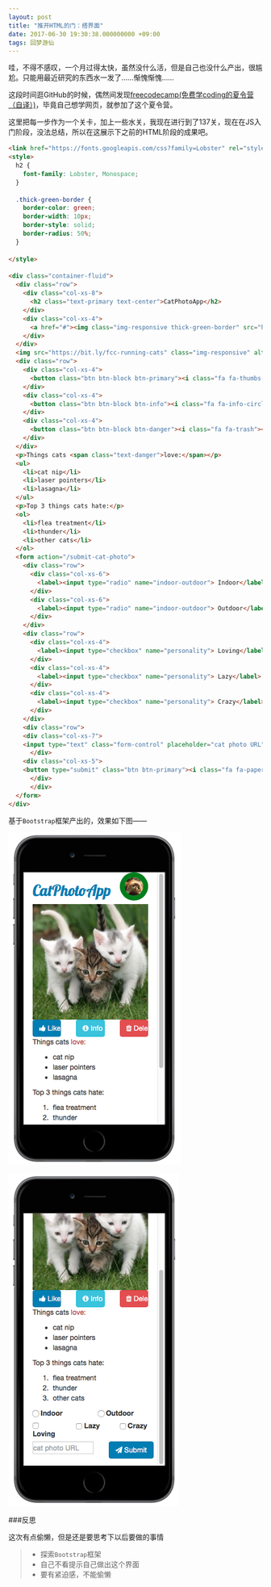 ```yaml
---
layout: post
title: "推开HTML的门：搭界面"
date: 2017-06-30 19:30:38.000000000 +09:00
tags: 回梦游仙
---
```


哇，不得不感叹，一个月过得太快，虽然没什么活，但是自己也没什么产出，很尴尬。只能用最近研究的东西水一发了……惭愧惭愧……

这段时间逛GitHub的时候，偶然间发现[freecodecamp(免费学coding的夏令营（自译）)](https://www.freecodecamp.com)，毕竟自己想学网页，就参加了这个夏令营。

这里把每一步作为一个关卡，加上一些水关，我现在进行到了137关，现在在JS入门阶段，没法总结，所以在这展示下之前的HTML阶段的成果吧。

```HTML
<link href="https://fonts.googleapis.com/css?family=Lobster" rel="stylesheet" type="text/css">
<style>
  h2 {
    font-family: Lobster, Monospace;
  }

  .thick-green-border {
    border-color: green;
    border-width: 10px;
    border-style: solid;
    border-radius: 50%;
  }

</style>

<div class="container-fluid">
  <div class="row">
    <div class="col-xs-8">
      <h2 class="text-primary text-center">CatPhotoApp</h2>
    </div>
    <div class="col-xs-4">
      <a href="#"><img class="img-responsive thick-green-border" src="https://bit.ly/fcc-relaxing-cat" alt="A cute orange cat lying on its back. "></a>
    </div>
  </div>
  <img src="https://bit.ly/fcc-running-cats" class="img-responsive" alt="Three kittens running towards the camera. ">
  <div class="row">
    <div class="col-xs-4">
      <button class="btn btn-block btn-primary"><i class="fa fa-thumbs-up"></i> Like</button>
    </div>
    <div class="col-xs-4">
      <button class="btn btn-block btn-info"><i class="fa fa-info-circle"></i> Info</button>
    </div>
    <div class="col-xs-4">
      <button class="btn btn-block btn-danger"><i class="fa fa-trash"></i> Delete</button>
    </div>
  </div>
  <p>Things cats <span class="text-danger">love:</span></p>
  <ul>
    <li>cat nip</li>
    <li>laser pointers</li>
    <li>lasagna</li>
  </ul>
  <p>Top 3 things cats hate:</p>
  <ol>
    <li>flea treatment</li>
    <li>thunder</li>
    <li>other cats</li>
  </ol>
  <form action="/submit-cat-photo">
    <div class="row">
      <div class="col-xs-6">
        <label><input type="radio" name="indoor-outdoor"> Indoor</label>
      </div>
      <div class="col-xs-6">
        <label><input type="radio" name="indoor-outdoor"> Outdoor</label>
      </div>
    </div>
    <div class="row">
      <div class="col-xs-4">
        <label><input type="checkbox" name="personality"> Loving</label>
      </div>
      <div class="col-xs-4">
        <label><input type="checkbox" name="personality"> Lazy</label>
      </div>
      <div class="col-xs-4">
        <label><input type="checkbox" name="personality"> Crazy</label>
      </div>
    </div>
    <div class="row">
    <div class="col-xs-7">
    <input type="text" class="form-control" placeholder="cat photo URL" required>
      </div>
    <div class="col-xs-5">
    <button type="submit" class="btn btn-primary"><i class="fa fa-paper-plane"></i> Submit</button>
      </div>
      </div>
  </form>
</div>
```

基于`Bootstrap`框架产出的，效果如下图——

![](/assets/images/2017/toHTML1.png)

![](/assets/images/2017/toHTML2.png)

###反思

这次有点偷懒，但是还是要思考下以后要做的事情

> - 探索`Bootstrap`框架
> - 自己不看提示自己做出这个界面
> - 要有紧迫感，不能偷懒
